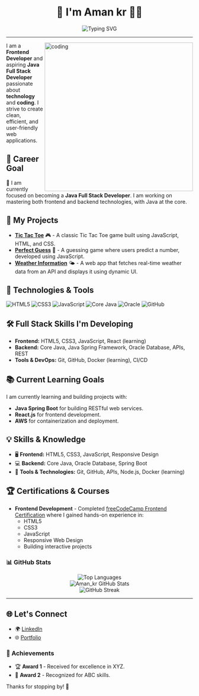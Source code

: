 <h1 align="center">
  👋 I'm Aman kr 👨‍💻
</h1>

<p align="center">
  <img src="https://readme-typing-svg.herokuapp.com?size=30&duration=3000&color=808080&center=true&vCenter=true&lines=Java+Full-Stack+Developer;Code+Architect;Tech+Visionary;Learning+New+Things!" alt="Typing SVG">
</p>

---
<img align="right" alt="coding" width="400" src="https://camo.githubusercontent.com/2366b34bb903c09617990fb5fff4622f3e941349e846ddb7e73df872a9d21233/68747470733a2f2f63646e2e6472696262626c652e636f6d2f75736572732f3733303730332f73637265656e73686f74732f363538313234332f6176656e746f2e676966">

I am a **Frontend Developer** and aspiring **Java Full Stack Developer** passionate about **technology** and **coding**. I strive to create clean, efficient, and user-friendly web applications.

## 💼 Career Goal
🌟 I am currently focused on becoming a **Java Full Stack Developer**. I am working on mastering both frontend and backend technologies, with Java at the core.

## 🚀 My Projects
- **[Tic Tac Toe](https://github.com/your-username/tic-tac-toe)** 🎮 - A classic Tic Tac Toe game built using JavaScript, HTML, and CSS.
- **[Perfect Guess](https://github.com/your-username/perfect-guess)** 🎯 - A guessing game where users predict a number, developed using JavaScript.
- **[Weather Information](https://github.com/your-username/weather-app)** 🌤️ - A web app that fetches real-time weather data from an API and displays it using dynamic UI.

## 🔧 Technologies & Tools
![HTML5](https://img.shields.io/badge/HTML5-E34F26?style=for-the-badge&logo=html5&logoColor=white)
![CSS3](https://img.shields.io/badge/CSS3-1572B6?style=for-the-badge&logo=css3&logoColor=white)
![JavaScript](https://img.shields.io/badge/JavaScript-F7DF1E?style=for-the-badge&logo=javascript&logoColor=black)
![Core Java](https://img.shields.io/badge/Core_Java-007396?style=for-the-badge&logo=java&logoColor=white)
![Oracle](https://img.shields.io/badge/Oracle-F80000?style=for-the-badge&logo=oracle&logoColor=white)
![GitHub](https://img.shields.io/badge/GitHub-181717?style=for-the-badge&logo=github&logoColor=white)

## 🛠️ Full Stack Skills I'm Developing
- **Frontend:** HTML5, CSS3, JavaScript, React (learning)
- **Backend:** Core Java, Java Spring Framework, Oracle Database, APIs, REST
- **Tools & DevOps:** Git, GitHub, Docker (learning), CI/CD

## 📚 Current Learning Goals
I am currently learning and building projects with:
- **Java Spring Boot** for building RESTful web services.
- **React.js** for frontend development.
- **AWS** for containerization and deployment.

## 💡 Skills & Knowledge
- 🖥️ **Frontend:** HTML5, CSS3, JavaScript, Responsive Design
- 💻 **Backend:** Core Java, Oracle Database, Spring Boot
- 🔨 **Tools & Technologies:** Git, GitHub, APIs, Node.js, Docker (learning)

## 🏆 Certifications & Courses
- **Frontend Development** - Completed [freeCodeCamp Frontend Certification](https://www.freecodecamp.org/) where I gained hands-on experience in:
  - HTML5
  - CSS3
  - JavaScript
  - Responsive Web Design
  - Building interactive projects

### 📊 GitHub Stats

<div align="center">
  <img src="https://github-readme-stats.vercel.app/api/top-langs/?username=Aman-kr-1111&layout=compact" alt="Top Languages">
</div>

<div align="center">
  <img src="https://github-readme-stats.vercel.app/api?username=Aman-kr-1111&show_icons=true&theme=radical" alt="Aman_kr GitHub Stats">
</div>

<div align="center">
  <img src="https://streak-stats.demolab.com/?user=Aman-kr-1111&theme=dark&hide_border=true" alt="GitHub Streak">
</div>

---

## 🌐 Let's Connect
- 🌍 [LinkedIn](https://linkedin.com/in/your-profile)
- 🌐 [Portfolio](https://your-portfolio.com)

### 🏅 Achievements
- 🏆 **Award 1** - Received for excellence in XYZ.
- 🥇 **Award 2** - Recognized for ABC skills.

Thanks for stopping by! 🙌


